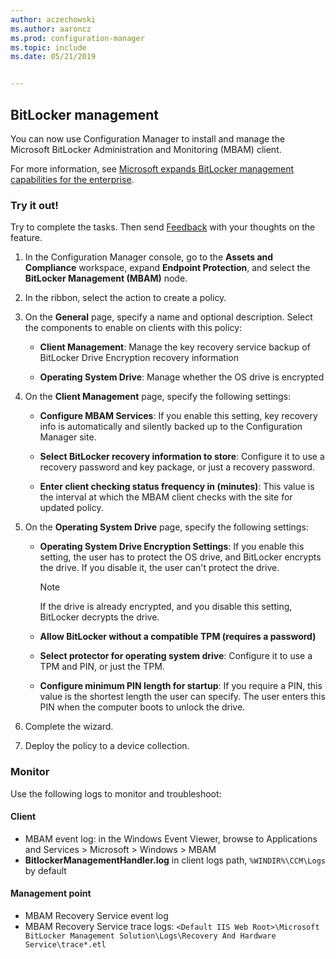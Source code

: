 ```yaml
---
author: aczechowski
ms.author: aaroncz
ms.prod: configuration-manager
ms.topic: include
ms.date: 05/21/2019


---
```


## <a name="bkmk_bitlocker"></a> BitLocker management

<!--3601034-->

You can now use Configuration Manager to install and manage the Microsoft BitLocker Administration and Monitoring (MBAM) client.

For more information, see [Microsoft expands BitLocker management capabilities for the enterprise](https://techcommunity.microsoft.com/t5/Enterprise-Mobility-Security/Microsoft-expands-BitLocker-management-capabilities-for-the/ba-p/544329).

### Try it out!

Try to complete the tasks. Then send [Feedback](../../../../understand/product-feedback.md) with your thoughts on the feature.

1. In the Configuration Manager console, go to the **Assets and Compliance** workspace, expand **Endpoint Protection**, and select the **BitLocker Management (MBAM)** node.

1. In the ribbon, select the action to create a policy.  

1. On the **General** page, specify a name and optional description. Select the components to enable on clients with this policy:  

    - **Client Management**: Manage the key recovery service backup of BitLocker Drive Encryption recovery information  

    - **Operating System Drive**: Manage whether the OS drive is encrypted

1. On the **Client Management** page, specify the following settings:

    - **Configure MBAM Services**: If you enable this setting, key recovery info is automatically and silently backed up to the Configuration Manager site.  

    - **Select BitLocker recovery information to store**: Configure it to use a recovery password and key package, or just a recovery password.

    - **Enter client checking status frequency in (minutes)**: This value is the interval at which the MBAM client checks with the site for updated policy.

1. On the **Operating System Drive** page, specify the following settings:  

    - **Operating System Drive Encryption Settings**: If you enable this setting, the user has to protect the OS drive, and BitLocker encrypts the drive. If you disable it, the user can't protect the drive.  

        > [!Note]  
        > If the drive is already encrypted, and you disable this setting, BitLocker decrypts the drive.  

    - **Allow BitLocker without a compatible TPM (requires a password)**

    - **Select protector for operating system drive**: Configure it to use a TPM and PIN, or just the TPM.

    - **Configure minimum PIN length for startup**: If you require a PIN, this value is the shortest length the user can specify. The user enters this PIN when the computer boots to unlock the drive.

1. Complete the wizard.

1. Deploy the policy to a device collection.

### Monitor

Use the following logs to monitor and troubleshoot:

#### Client

- MBAM event log: in the Windows Event Viewer, browse to Applications and Services > Microsoft > Windows > MBAM
- **BitlockerManagementHandler.log** in client logs path, `%WINDIR%\CCM\Logs` by default

#### Management point

- MBAM Recovery Service event log
- MBAM Recovery Service trace logs: `<Default IIS Web Root>\Microsoft BitLocker Management Solution\Logs\Recovery And Hardware Service\trace*.etl`
